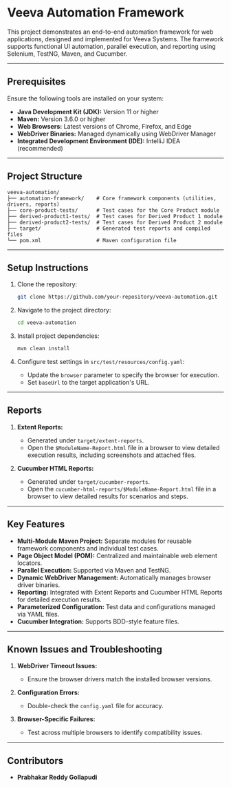 # Veeva Automation Framework

This project demonstrates an end-to-end automation framework for web applications, designed and implemented for Veeva Systems. The framework supports functional UI automation, parallel execution, and reporting using Selenium, TestNG, Maven, and Cucumber.

---

## Prerequisites

Ensure the following tools are installed on your system:

- **Java Development Kit (JDK):** Version 11 or higher
- **Maven:** Version 3.6.0 or higher
- **Web Browsers:** Latest versions of Chrome, Firefox, and Edge
- **WebDriver Binaries:** Managed dynamically using WebDriver Manager
- **Integrated Development Environment (IDE):** IntelliJ IDEA (recommended)

---

## Project Structure

```plaintext
veeva-automation/
├── automation-framework/    # Core framework components (utilities, drivers, reports)
├── core-product-tests/      # Test cases for the Core Product module
├── derived-product1-tests/  # Test cases for Derived Product 1 module
├── derived-product2-tests/  # Test cases for Derived Product 2 module
├── target/                  # Generated test reports and compiled files
└── pom.xml                  # Maven configuration file
```

---

## Setup Instructions

1. Clone the repository:
   ```bash
   git clone https://github.com/your-repository/veeva-automation.git
   ```

2. Navigate to the project directory:
   ```bash
   cd veeva-automation
   ```

3. Install project dependencies:
   ```bash
   mvn clean install
   ```

4. Configure test settings in `src/test/resources/config.yaml`:
    - Update the `browser` parameter to specify the browser for execution.
    - Set `baseUrl` to the target application's URL.

---

## Reports

1. **Extent Reports:**
    - Generated under `target/extent-reports`.
    - Open the `$ModuleName-Report.html` file in a browser to view detailed execution results, including screenshots and attached files.

2. **Cucumber HTML Reports:**
    - Generated under `target/cucumber-reports`.
    - Open the `cucumber-html-reports/$ModuleName-Report.html` file in a browser to view detailed results for scenarios and steps.


---

## Key Features

- **Multi-Module Maven Project:** Separate modules for reusable framework components and individual test cases.
- **Page Object Model (POM):** Centralized and maintainable web element locators.
- **Parallel Execution:** Supported via Maven and TestNG.
- **Dynamic WebDriver Management:** Automatically manages browser driver binaries.
- **Reporting:** Integrated with Extent Reports and Cucumber HTML Reports for detailed execution results.
- **Parameterized Configuration:** Test data and configurations managed via YAML files.
- **Cucumber Integration:** Supports BDD-style feature files.

---

## Known Issues and Troubleshooting

1. **WebDriver Timeout Issues:**
    - Ensure the browser drivers match the installed browser versions.

2. **Configuration Errors:**
    - Double-check the `config.yaml` file for accuracy.

3. **Browser-Specific Failures:**
    - Test across multiple browsers to identify compatibility issues.

---

## Contributors

- **Prabhakar Reddy Gollapudi**


